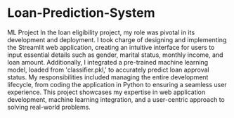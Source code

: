 # Loan-Prediction-System
ML Project
In the loan eligibility project, my role was pivotal in its development and deployment. I took charge of designing and implementing the Streamlit web application, creating an intuitive interface for users to input essential details such as gender, marital status, monthly income, and loan amount. Additionally, I integrated a pre-trained machine learning model, loaded from 'classifier.pkl,' to accurately predict loan approval status. My responsibilities included managing the entire development lifecycle, from coding the application in Python to ensuring a seamless user experience. This project showcases my expertise in web application development, machine learning integration, and a user-centric approach to solving real-world problems.
